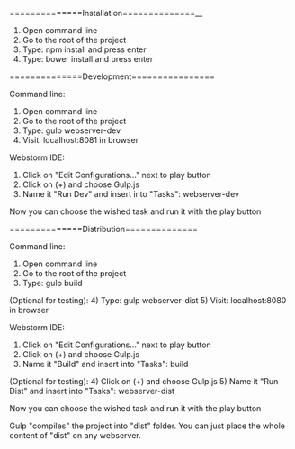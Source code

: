 ==============Installation==============__
1) Open command line
2) Go to the root of the project
3) Type: npm install and press enter
4) Type: bower install and press enter

==============Development================

Command line:
1) Open command line
2) Go to the root of the project
3) Type: gulp webserver-dev
4) Visit: localhost:8081 in browser

Webstorm IDE:
1) Click on "Edit Configurations..." next to play button
2) Click on (+) and choose Gulp.js
3) Name it "Run Dev" and insert into "Tasks": webserver-dev

Now you can choose the wished task and run it with the play button

==============Distribution==============

Command line:
1) Open command line
2) Go to the root of the project
3) Type: gulp build

(Optional for testing):
4) Type: gulp webserver-dist
5) Visit: localhost:8080 in browser

Webstorm IDE:
1) Click on "Edit Configurations..." next to play button
2) Click on (+) and choose Gulp.js
3) Name it "Build" and insert into "Tasks": build

(Optional for testing):
4) Click on (+) and choose Gulp.js
5) Name it "Run Dist" and insert into "Tasks": webserver-dist

Now you can choose the wished task and run it with the play button

Gulp "compiles" the project into "dist" folder. You can just place the whole content of "dist" on any webserver.
